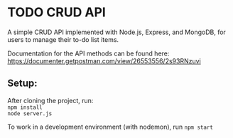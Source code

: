 # TODO CRUD API

A simple CRUD API implemented with Node.js, Express, and MongoDB, for users to manage their to-do list items.

Documentation for the API methods can be found here: https://documenter.getpostman.com/view/26553556/2s93RNzuvi

## Setup:
After cloning the project, run: <br />
```npm install```<br />
```node server.js```<br />

To work in a development environment (with nodemon), run
```npm start```
